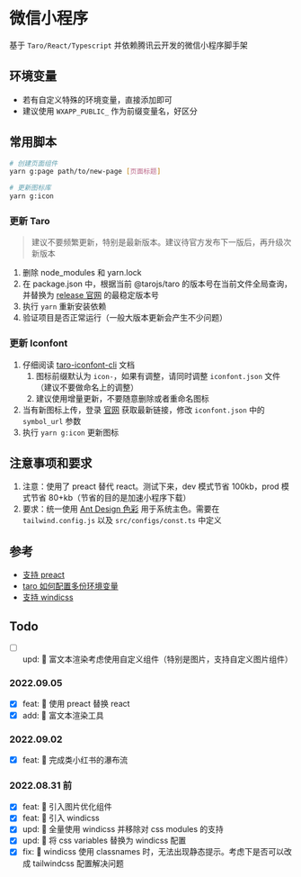 # 微信小程序

基于 `Taro/React/Typescript` 并依赖腾讯云开发的微信小程序脚手架

## 环境变量

- 若有自定义特殊的环境变量，直接添加即可
- 建议使用 `WXAPP_PUBLIC_` 作为前缀变量名，好区分

## 常用脚本

```bash
# 创建页面组件
yarn g:page path/to/new-page [页面标题]

# 更新图标库
yarn g:icon
```

### 更新 Taro

> 建议不要频繁更新，特别是最新版本。建议待官方发布下一版后，再升级次新版本

1. 删除 node_modules 和 yarn.lock
2. 在 package.json 中，根据当前 @tarojs/taro 的版本号在当前文件全局查询，并替换为 [release 官网](https://github.com/NervJS/taro/releases) 的最稳定版本号
3. 执行 `yarn` 重新安装依赖
4. 验证项目是否正常运行（一般大版本更新会产生不少问题）

### 更新 Iconfont

1. 仔细阅读 [taro-iconfont-cli](https://github.com/iconfont-cli/taro-iconfont-cli) 文档
   1. 图标前缀默认为 `icon-`，如果有调整，请同时调整 `iconfont.json` 文件（建议不要做命名上的调整）
   2. 建议使用增量更新，不要随意删除或者重命名图标
2. 当有新图标上传，登录 [官网](https://www.iconfont.cn/) 获取最新链接，修改 `iconfont.json` 中的 `symbol_url` 参数
3. 执行 `yarn g:icon` 更新图标

## 注意事项和要求

1. 注意：使用了 preact 替代 react。测试下来，dev 模式节省 100kb，prod 模式节省 80+kb（节省的目的是加速小程序下载）
2. 要求：统一使用 [Ant Design 色彩](https://ant.design/docs/spec/colors-cn) 用于系统主色。需要在 `tailwind.config.js` 以及 `src/configs/const.ts` 中定义

## 参考

- [支持 preact](https://docs.taro.zone/blog/2021-11-24-Taro-3.4-beta#%E6%94%AF%E6%8C%81%E4%BD%BF%E7%94%A8-preact)
- [taro 如何配置多份环境变量](https://github.com/NervJS/taro/issues/9838#issuecomment-1153659955)
- [支持 windicss](https://github.com/dcasia/mini-program-tailwind)

## Todo

- [ ] upd: 🤔 富文本渲染考虑使用自定义组件（特别是图片，支持自定义图片组件）

### 2022.09.05

- [x] feat: 🚀 使用 preact 替换 react
- [x] add: 🧱 富文本渲染工具

### 2022.09.02

- [x] feat: 🎨 完成类小红书的瀑布流

### 2022.08.31 前

- [x] feat: 🎨 引入图片优化组件
- [x] feat: 🎨 引入 windicss
- [x] upd: 💅 全量使用 windicss 并移除对 css modules 的支持
- [x] upd: 💅 将 css variables 替换为 windicss 配置
- [x] fix: 🐛 windicss 使用 classnames 时，无法出现静态提示。考虑下是否可以改成 tailwindcss 配置解决问题
